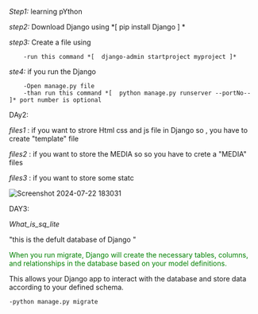 *Step1:* learning pYthon

*step2:* Download Django using   *[  pip install Django  ] *

*step3:* Create a file using 

        -run this command *[  django-admin startproject myproject ]*

*ste4:* if you run the Django 

        -Open manage.py file
        -than run this command *[  python manage.py runserver --portNo--  ]* port number is optional

DAy2:

*files1* : if you want to strore Html css and js file in Django so , you have to create "template" file

*files2* : if you want to store the MEDIA so  so you have to crete a "MEDIA" files

*files3* : if you want to store some statc

![Screenshot 2024-07-22 183031](https://github.com/user-attachments/assets/0c9abf7e-eeb0-4cf1-90d3-72d100052ef0)

DAY3:

*What_is_sq_lite*

"this is the defult database of Django "

<p style="color:green"> When you run migrate, Django will create the necessary tables, columns, and relationships in the database based on your model definitions. 

This allows your Django app to interact with the database and store data according to your defined schema.</p> 

    -python manage.py migrate







